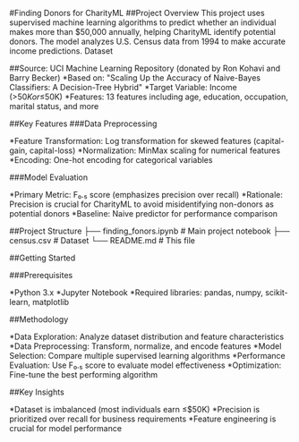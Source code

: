 #Finding Donors for CharityML
##Project Overview
This project uses supervised machine learning algorithms to predict whether an individual makes more than $50,000 annually, helping CharityML identify potential donors. The model analyzes U.S. Census data from 1994 to make accurate income predictions.
Dataset

##Source: UCI Machine Learning Repository (donated by Ron Kohavi and Barry Becker)
*Based on: "Scaling Up the Accuracy of Naive-Bayes Classifiers: A Decision-Tree Hybrid"
*Target Variable: Income (>$50K or ≤$50K)
*Features: 13 features including age, education, occupation, marital status, and more

##Key Features
###Data Preprocessing

*Feature Transformation: Log transformation for skewed features (capital-gain, capital-loss)
*Normalization: MinMax scaling for numerical features
*Encoding: One-hot encoding for categorical variables

###Model Evaluation

*Primary Metric: F₀.₅ score (emphasizes precision over recall)
*Rationale: Precision is crucial for CharityML to avoid misidentifying non-donors as potential donors
*Baseline: Naive predictor for performance comparison

##Project Structure
├── finding_fonors.ipynb    # Main project notebook
├── census.csv                            # Dataset
└── README.md                            # This file

##Getting Started

###Prerequisites

*Python 3.x
*Jupyter Notebook
*Required libraries: pandas, numpy, scikit-learn, matplotlib

##Methodology

*Data Exploration: Analyze dataset distribution and feature characteristics
*Data Preprocessing: Transform, normalize, and encode features
*Model Selection: Compare multiple supervised learning algorithms
*Performance Evaluation: Use F₀.₅ score to evaluate model effectiveness
*Optimization: Fine-tune the best performing algorithm

##Key Insights

*Dataset is imbalanced (most individuals earn ≤$50K)
*Precision is prioritized over recall for business requirements
*Feature engineering is crucial for model performance
